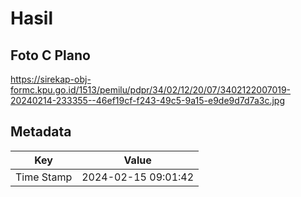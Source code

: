 # Hasil

## Foto C Plano

https://sirekap-obj-formc.kpu.go.id/1513/pemilu/pdpr/34/02/12/20/07/3402122007019-20240214-233355--46ef19cf-f243-49c5-9a15-e9de9d7d7a3c.jpg


## Metadata

| Key        | Value               |
| ---------- | ------------------- |
| Time Stamp | 2024-02-15 09:01:42 |



